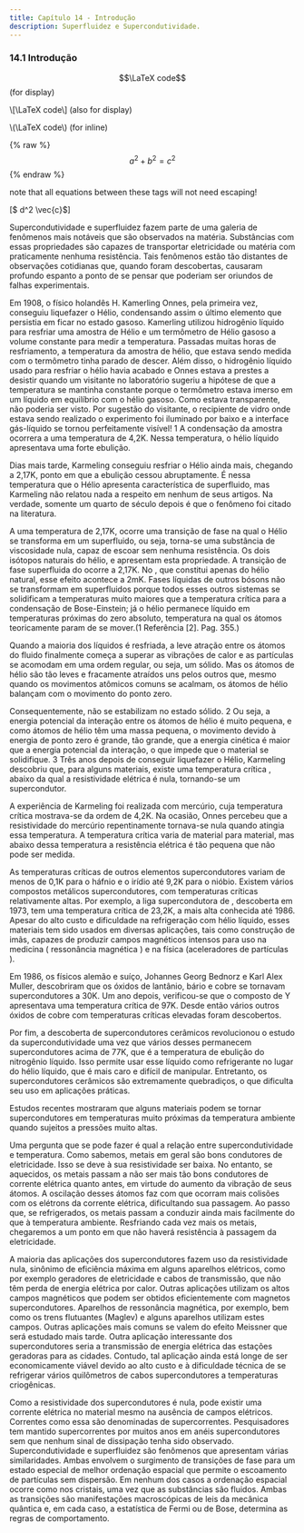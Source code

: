```yaml
---
title: Capítulo 14 - Introdução
description: Superfluidez e Supercondutividade.
---
```


### 14.1 Introdução


$$\LaTeX code$$   (for display)

\\[\LaTeX code\\] (also for display)

\\(\LaTeX code\\) (for inline)

{% raw %}
  $$a^2 + b^2 = c^2$$ 
 {% endraw %}
 
note that all equations between these tags will not need escaping! 

\[$ d^2 \vec{c}$\]
 
Supercondutividade e superfluidez fazem parte de uma galeria de fenômenos
mais notáveis que são observados na matéria. Substâncias com essas propriedades são
capazes de transportar eletricidade ou matéria com praticamente nenhuma
resistência. Tais fenômenos estão tão distantes de observações cotidianas que,
quando foram descobertas, causaram profundo espanto a ponto de se pensar que
poderiam ser oriundos de falhas experimentais.

Em 1908, o físico holandês H. Kamerling Onnes, pela primeira vez, conseguiu
liquefazer o Hélio, condensando assim o último elemento que persistia em ficar no
estado gasoso. Kamerling utilizou hidrogênio líquido para resfriar uma amostra de
Hélio e um termômetro de Hélio gasoso a volume constante para medir a
temperatura. Passadas muitas horas de resfriamento, a temperatura da amostra de
hélio, que estava sendo medida com o termômetro tinha parado de descer. Além
disso, o hidrogênio líquido usado para resfriar o hélio havia acabado e Onnes estava a
prestes a desistir quando um visitante no laboratório sugeriu a hipótese de que a
temperatura se mantinha constante porque o termômetro estava imerso em um
líquido em equilíbrio com o hélio gasoso. Como estava transparente, não poderia ser
visto. Por sugestão do visitante, o recipiente de vidro onde estava sendo realizado o
experimento foi iluminado por baixo e a interface gás-líquido se tornou perfeitamente
visível! 1 A condensação da amostra ocorrera a uma temperatura de 4,2K. Nessa
temperatura, o hélio líquido apresentava uma forte ebulição.

Dias mais tarde, Karmeling conseguiu resfriar o Hélio ainda mais, chegando a
2,17K, ponto em que a ebulição cessou abruptamente. É nessa temperatura que o
Hélio apresenta característica de superfluido, mas Karmeling não relatou nada a
respeito em nenhum de seus artigos. Na verdade, somente um quarto de século
depois é que o fenômeno foi citado na literatura.

A uma temperatura de 2,17K, ocorre uma transição de fase na qual o Hélio se
transforma em um superfluido, ou seja, torna-se uma substância de viscosidade nula,
capaz de escoar sem nenhuma resistência. Os dois isótopos naturais do hélio, e
apresentam esta propriedade. A transição de fase superfluida do ocorre a 2,17K. No ,
que constitui apenas do hélio natural, esse efeito acontece a 2mK. Fases líquidas de
outros bósons não se transformam em superfluidos porque todos esses outros
sistemas se solidificam a temperaturas muito maiores que a temperatura crítica para a
condensação de Bose-Einstein; já o hélio permanece líquido em temperaturas
próximas do zero absoluto, temperatura na qual os átomos teoricamente param de se
mover.(1 Referência [2]. Pag. 355.)

Quando a maioria dos líquidos é resfriada, a leve atração entre os átomos do
fluido finalmente começa a superar as vibrações de calor e as partículas se acomodam
em uma ordem regular, ou seja, um sólido. Mas os átomos de hélio são tão leves e
fracamente atraídos uns pelos outros que, mesmo quando os movimentos atômicos
comuns se acalmam, os átomos de hélio balançam com o movimento do ponto zero.

Consequentemente, não se estabilizam no estado sólido. 2 Ou seja, a energia potencial
da interação entre os átomos de hélio é muito pequena, e como átomos de hélio têm
uma massa pequena, o movimento devido à energia de ponto zero é grande, tão
grande, que a energia cinética é maior que a energia potencial da interação, o que
impede que o material se solidifique. 3 Três anos depois de conseguir liquefazer o
 Hélio, Karmeling descobriu que, para
alguns materiais, existe uma temperatura crítica , abaixo da qual a resistividade
elétrica é nula, tornando-se um supercondutor. 

A experiência de Karmeling foi
realizada com mercúrio, cuja temperatura crítica mostrava-se da ordem de 4,2K. Na
ocasião, Onnes percebeu que a resistividade do mercúrio repentinamente tornava-se 
nula quando atingia essa temperatura. A temperatura crítica varia de material para
material, mas abaixo dessa temperatura a resistência elétrica é tão pequena que não
pode ser medida.

As temperaturas críticas de outros elementos supercondutores variam de
menos de 0,1K para o háfnio e o irídio até 9,2K para o nióbio.
Existem vários compostos metálicos supercondutores, com temperaturas
críticas relativamente altas. Por exemplo, a liga supercondutora de , descoberta em
1973, tem uma temperatura crítica de 23,2K, a mais alta conhecida até 1986. Apesar
do alto custo e dificuldade na refrigeração com hélio líquido, esses materiais tem sido
usados em diversas aplicações, tais como construção de imãs, capazes de produzir
campos magnéticos intensos para uso na medicina ( ressonância magnética ) e na física
(aceleradores de partículas ).

Em 1986, os físicos alemão e suíço, Johannes Georg Bednorz e Karl Alex Muller,
descobriram que os óxidos de lantânio, bário e cobre se tornavam supercondutores a
30K. Um ano depois, verificou-se que o composto de Y apresentava uma temperatura
crítica de 97K. Desde então vários outros óxidos de cobre com temperaturas críticas
elevadas foram descobertos.

Por fim, a descoberta de supercondutores cerâmicos revolucionou o estudo da
supercondutividade uma vez que vários desses permanecem supercondutores acima
de 77K, que é a temperatura de ebulição do nitrogênio líquido. Isso permite usar esse
líquido como refrigerante no lugar do hélio líquido, que é mais caro e difícil de
manipular. Entretanto, os supercondutores cerâmicos são extremamente quebradiços,
o que dificulta seu uso em aplicações práticas.

Estudos recentes mostraram que alguns materiais podem se tornar
supercondutores em temperaturas muito próximas da temperatura ambiente quando
sujeitos a pressões muito altas.

Uma pergunta que se pode fazer é qual a relação entre supercondutividade e
temperatura. Como sabemos, metais em geral são bons condutores de eletricidade.
Isso se deve à sua resistividade ser baixa. No entanto, se aquecidos, os metais passam
a não ser mais tão bons condutores de corrente elétrica quanto antes, em virtude
do aumento da vibração de seus átomos. A oscilação desses átomos faz com que
ocorram mais colisões com os elétrons da corrente elétrica, dificultando sua passagem.
Ao passo que, se refrigerados, os metais passam a conduzir ainda mais facilmente do
que à temperatura ambiente. Resfriando cada vez mais os metais, chegaremos a um
ponto em que não haverá resistência à passagem da eletricidade.

A maioria das aplicações dos supercondutores fazem uso da resistividade nula,
sinônimo de eficiência máxima em alguns aparelhos elétricos, como por exemplo
geradores de eletricidade e cabos de transmissão, que não têm perda de energia
elétrica por calor. Outras aplicações utilizam os altos campos magnéticos que podem
ser obtidos eficientemente com magnetos supercondutores. Aparelhos de ressonância
magnética, por exemplo, bem como os trens flutuantes (Maglev) e alguns aparelhos
utilizam estes campos. Outras aplicações mais comuns se valem do efeito Meissner
que será estudado mais tarde. Outra aplicação interessante dos supercondutores seria
a transmissão de energia elétrica das estações geradoras para as cidades. Contudo, tal
aplicação ainda está longe de ser economicamente viável devido ao alto custo e à
dificuldade técnica de se refrigerar vários quilômetros de cabos supercondutores a
temperaturas criogênicas.

Como a resistividade dos supercondutores é nula, pode existir uma corrente
elétrica no material mesmo na ausência de campos elétricos. Correntes como essa são
denominadas de supercorrentes. Pesquisadores tem mantido supercorrentes por
muitos anos em anéis supercondutores sem que nenhum sinal de dissipação tenha
sido observado.
Supercondutividade e superfluidez são fenômenos que apresentam várias
similaridades. Ambas envolvem o surgimento de transições de fase para um estado
especial de melhor ordenação espacial que permite o escoamento de partículas sem
dispersão. Em nenhum dos casos a ordenação espacial ocorre como nos cristais, uma
vez que as substâncias são fluidos. Ambas as transições são manifestações
macroscópicas de leis da mecânica quântica e, em cada caso, a estatística de Fermi ou
de Bose, determina as regras de comportamento.



